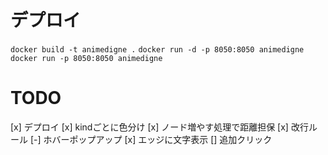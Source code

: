 # デプロイ

`docker build -t animedigne .`
`docker run -d -p 8050:8050 animedigne`
`docker run -p 8050:8050 animedigne`

# TODO

[x] デプロイ
[x] kindごとに色分け
[x] ノード増やす処理で距離担保
[x] 改行ルール
[-] ホバーポップアップ
[x] エッジに文字表示
[] 追加クリック